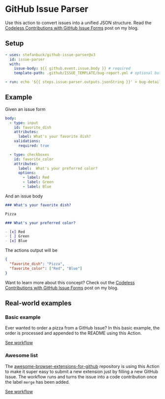 # GitHub Issue Parser

Use this action to convert issues into a unified JSON structure. Read the [Codeless Contributions with GitHub Issue Forms](https://stefanbuck.com/blog/codeless-contributions-with-github-issue-forms) post on my blog.

## Setup

```yml
- uses: stefanbuck/github-issue-parser@v3
  id: issue-parser
  with:
    issue-body: ${{ github.event.issue.body }} # required
    template-path: .github/ISSUE_TEMPLATE/bug-report.yml # optional but recommended

- run: echo '${{ steps.issue-parser.outputs.jsonString }}' > bug-details.json
```

## Example

Given an issue form

```yml
body:
  - type: input
    id: favorite_dish
    attributes:
      label: What's your favorite dish?
    validations:
      required: true

  - type: checkboxes
    id: favorite_color
    attributes:
      label:  What's your preferred color?
      options:
        - label: Red
        - label: Green
        - label: Blue
```

And an issue body

```md
### What's your favorite dish?

Pizza

### What's your preferred color?

- [x] Red
- [ ] Green
- [x] Blue
```

The actions output will be

```json
{
  "favorite_dish": "Pizza",
  "favorite_color": ["Red", "Blue"]
}
```


Want to learn more about this concept? Check out the [Codeless Contributions with GitHub Issue Forms](https://stefanbuck.com/blog/codeless-contributions-with-github-issue-forms) post on my blog.


## Real-world examples

### Basic example

Ever wanted to order a pizza from a GitHub Issue? In this basic example, the order is processed and appended to the README using this Action.

[See workflow](https://github.com/stefanbuck/ristorante/blob/main/.github/workflows/order.yml)

### Awesome list

The [awesome-browser-extensions-for-github](https://github.com/stefanbuck/awesome-browser-extensions-for-github) repository is using this Action to make it super easy to submit a new extension just by filling a new GitHub Issue. The workflow runs and turns the issue into a code contribution once the label `merge` has been added.

[See workflow](https://github.com/stefanbuck/awesome-browser-extensions-for-github/blob/main/.github/workflows/handle-submission.yml)
